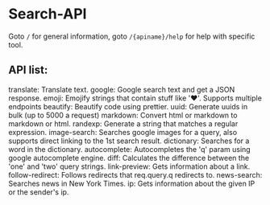 # Search-API
Goto `/` for general information, goto `/{apiname}/help` for help with specific tool.


## API list:
translate: Translate text.
google: Google search text and get a JSON response.
emoji: Emojify strings that contain stuff like ':heart:'. Supports multiple endpoints
beautify: Beautify code using prettier.
uuid: Generate uuids in bulk (up to 5000 a request)
markdown: Convert html or markdown to markdown or html.
randexp: Generate a string that matches a regular expression.
image-search: Searches google images for a query, also supports direct linking to the 1st search result.
dictionary: Searches for a word in the dictionary.
autocomplete: Autocompletes the 'q' param using google autocomplete engine.
diff: Calculates the difference between the 'one' and 'two' query strings.
link-preview: Gets information about a link.
follow-redirect: Follows redirects that req.query.q redirects to.
news-search: Searches news in New York Times.
ip: Gets information about the given IP or the sender's ip.
